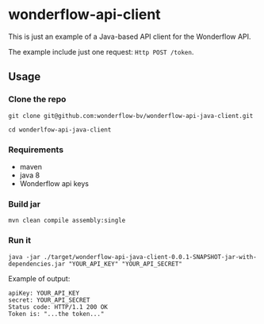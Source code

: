 # wonderflow-api-client

This is just an example of a Java-based API client for the Wonderflow API.

The example include just one request: `Http POST /token`.

## Usage

### Clone the repo

```
git clone git@github.com:wonderflow-bv/wonderflow-api-java-client.git

cd wonderlfow-api-java-client
```


### Requirements

- maven
- java 8
- Wonderflow api keys

### Build jar

`mvn clean compile assembly:single`

### Run it

`java -jar ./target/wonderflow-api-java-client-0.0.1-SNAPSHOT-jar-with-dependencies.jar "YOUR_API_KEY" "YOUR_API_SECRET" `

Example of output:

```
apiKey: YOUR_API_KEY
secret: YOUR_API_SECRET
Status code: HTTP/1.1 200 OK
Token is: "...the token..."
```

